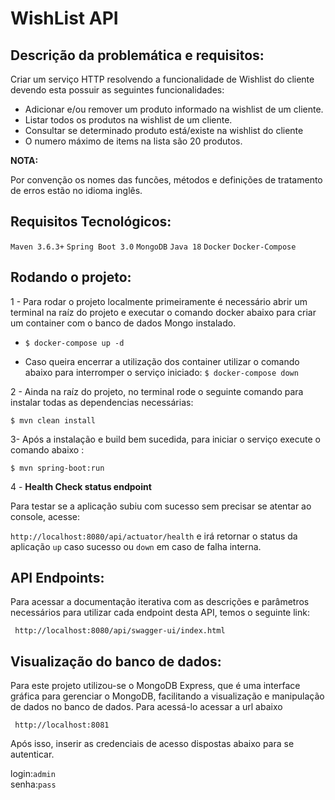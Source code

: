 

# WishList API

## Descrição da problemática e requisitos:
Criar um serviço HTTP resolvendo a funcionalidade de Wishlist do cliente devendo esta possuir as seguintes funcionalidades:

- Adicionar e/ou remover um produto informado na wishlist de um cliente.
- Listar todos os produtos na wishlist de um cliente.
- Consultar se determinado produto está/existe na wishlist do cliente
- O numero máximo de items na lista são 20 produtos.

**NOTA:**

Por convenção os nomes das funcões, métodos e
definições de tratamento de erros estão no idioma inglês.

## Requisitos Tecnológicos:

```Maven 3.6.3+```
```Spring Boot 3.0```
```MongoDB```
```Java 18```
```Docker```
```Docker-Compose```

## Rodando o projeto:

1 - Para rodar o projeto localmente primeiramente é necessário abrir um terminal na raíz do projeto e executar o comando
docker abaixo para criar um container com o banco de dados Mongo instalado.

- `$ docker-compose up -d` 

- Caso queira encerrar a utilização dos container utilizar o comando abaixo para interromper o serviço iniciado:
`$ docker-compose down`
  

2 - Ainda na raíz do projeto, no terminal rode o seguinte comando para instalar todas as dependencias necessárias:

`$ mvn clean install`

3- Após a instalação e build bem sucedida, para iniciar o serviço execute o comando abaixo :

`$ mvn spring-boot:run`

4 - **Health Check status endpoint**

Para testar se a aplicação subiu com sucesso sem precisar se atentar ao console, acesse:

`http://localhost:8080/api/actuator/health` e irá retornar o status da aplicação `up` caso sucesso
ou `down` em caso de falha interna.

## API Endpoints:

Para acessar a documentação iterativa com as descrições e parâmetros necessários para utilizar cada endpoint desta API, 
temos o seguinte link:

``` 
 http://localhost:8080/api/swagger-ui/index.html
```   

## Visualização do banco de dados:
Para este projeto utilizou-se o MongoDB Express, que é uma interface gráfica para gerenciar o MongoDB, facilitando a
visualização e manipulação de dados no banco de dados. Para acessá-lo acessar a url abaixo

``` 
 http://localhost:8081
``` 

Após isso, inserir as credenciais de acesso dispostas abaixo para se autenticar.

login:`admin`\
senha:`pass`

#


